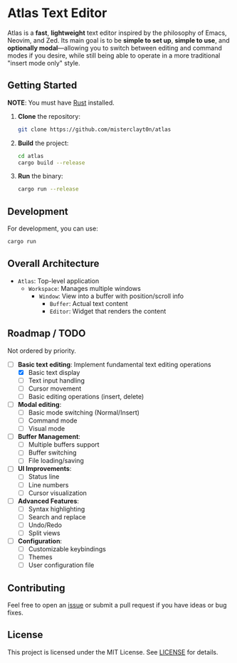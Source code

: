 # Atlas Text Editor

Atlas is a **fast**, **lightweight** text editor inspired by the philosophy of Emacs, Neovim, and Zed. Its main goal is to be **simple to set up**, **simple to use**, and **optionally modal**—allowing you to switch between editing and command modes if you desire, while still being able to operate in a more traditional "insert mode only" style.

## Getting Started
**NOTE**: You must have [Rust](https://www.rust-lang.org/tools/install) installed.

1. **Clone** the repository:
   ```bash
   git clone https://github.com/misterclayt0n/atlas
   ```
2. **Build** the project:
   ```bash
   cd atlas
   cargo build --release
   ```
3. **Run** the binary:
   ```bash
   cargo run --release
   ```

## Development
For development, you can use:
```bash
cargo run
```

## Overall Architecture
- `Atlas`: Top-level application
  - `Workspace`: Manages multiple windows
    - `Window`: View into a buffer with position/scroll info
      - `Buffer`: Actual text content
      - `Editor`: Widget that renders the content

## Roadmap / TODO

Not ordered by priority.

- [ ] **Basic text editing**: Implement fundamental text editing operations
  - [x] Basic text display
  - [ ] Text input handling
  - [ ] Cursor movement
  - [ ] Basic editing operations (insert, delete)
- [ ] **Modal editing**:
  - [ ] Basic mode switching (Normal/Insert)
  - [ ] Command mode
  - [ ] Visual mode
- [ ] **Buffer Management**:
  - [ ] Multiple buffers support
  - [ ] Buffer switching
  - [ ] File loading/saving
- [ ] **UI Improvements**:
  - [ ] Status line
  - [ ] Line numbers
  - [ ] Cursor visualization
- [ ] **Advanced Features**:
  - [ ] Syntax highlighting
  - [ ] Search and replace
  - [ ] Undo/Redo
  - [ ] Split views
- [ ] **Configuration**:
  - [ ] Customizable keybindings
  - [ ] Themes
  - [ ] User configuration file

## Contributing

Feel free to open an [issue](https://github.com/misterclayt0n/atlas/issues) or submit a pull request if you have ideas or bug fixes.

## License

This project is licensed under the MIT License. See [LICENSE](LICENSE) for details.
